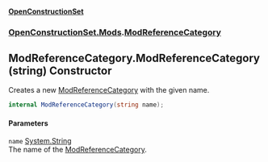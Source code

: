 #### [OpenConstructionSet](index.md 'index')
### [OpenConstructionSet.Mods](index.md#OpenConstructionSet_Mods 'OpenConstructionSet.Mods').[ModReferenceCategory](fD20sxqQhMY5F9hDkDL_LA.md 'OpenConstructionSet.Mods.ModReferenceCategory')
## ModReferenceCategory.ModReferenceCategory(string) Constructor
Creates a new [ModReferenceCategory](fD20sxqQhMY5F9hDkDL_LA.md 'OpenConstructionSet.Mods.ModReferenceCategory') with the given name.  
```csharp
internal ModReferenceCategory(string name);
```
#### Parameters
<a name='OpenConstructionSet_Mods_ModReferenceCategory_ModReferenceCategory(string)_name'></a>
`name` [System.String](https://docs.microsoft.com/en-us/dotnet/api/System.String 'System.String')  
The name of the [ModReferenceCategory](fD20sxqQhMY5F9hDkDL_LA.md 'OpenConstructionSet.Mods.ModReferenceCategory').
  
